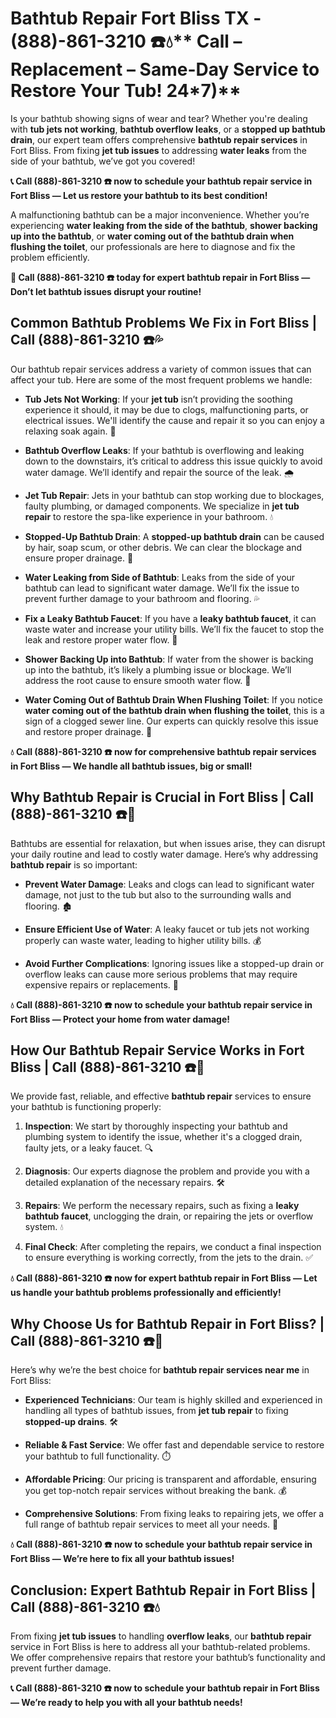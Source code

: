 # Bathtub Repair Fort Bliss TX - (888)-861-3210 ☎️💧** Call – Replacement – Same-Day Service to Restore Your Tub! 24*7)**

Is your bathtub showing signs of wear and tear? Whether you're dealing with **tub jets not working**, **bathtub overflow leaks**, or a **stopped up bathtub drain**, our expert team offers comprehensive **bathtub repair services** in Fort Bliss. From fixing **jet tub issues** to addressing **water leaks** from the side of your bathtub, we’ve got you covered!

**📞 Call (888)-861-3210 ☎️ now to schedule your bathtub repair service in Fort Bliss — Let us restore your bathtub to its best condition!**

A malfunctioning bathtub can be a major inconvenience. Whether you’re experiencing **water leaking from the side of the bathtub**, **shower backing up into the bathtub**, or **water coming out of the bathtub drain when flushing the toilet**, our professionals are here to diagnose and fix the problem efficiently.

**🚨 Call (888)-861-3210 ☎️ today for expert bathtub repair in Fort Bliss — Don’t let bathtub issues disrupt your routine!**

## **Common Bathtub Problems We Fix in Fort Bliss | Call (888)-861-3210 ☎️💦**

Our bathtub repair services address a variety of common issues that can affect your tub. Here are some of the most frequent problems we handle:

- **Tub Jets Not Working**: If your **jet tub** isn’t providing the soothing experience it should, it may be due to clogs, malfunctioning parts, or electrical issues. We'll identify the cause and repair it so you can enjoy a relaxing soak again. 🛁
- **Bathtub Overflow Leaks**: If your bathtub is overflowing and leaking down to the downstairs, it’s critical to address this issue quickly to avoid water damage. We’ll identify and repair the source of the leak. 🌧️
- **Jet Tub Repair**: Jets in your bathtub can stop working due to blockages, faulty plumbing, or damaged components. We specialize in **jet tub repair** to restore the spa-like experience in your bathroom. 💧
- **Stopped-Up Bathtub Drain**: A **stopped-up bathtub drain** can be caused by hair, soap scum, or other debris. We can clear the blockage and ensure proper drainage. 🚿
- **Water Leaking from Side of Bathtub**: Leaks from the side of your bathtub can lead to significant water damage. We’ll fix the issue to prevent further damage to your bathroom and flooring. 💦
- **Fix a Leaky Bathtub Faucet**: If you have a **leaky bathtub faucet**, it can waste water and increase your utility bills. We’ll fix the faucet to stop the leak and restore proper water flow. 🔧
- **Shower Backing Up into Bathtub**: If water from the shower is backing up into the bathtub, it’s likely a plumbing issue or blockage. We’ll address the root cause to ensure smooth water flow. 🚿
- **Water Coming Out of Bathtub Drain When Flushing Toilet**: If you notice **water coming out of the bathtub drain when flushing the toilet**, this is a sign of a clogged sewer line. Our experts can quickly resolve this issue and restore proper drainage. 🚽

**💧 Call (888)-861-3210 ☎️ now for comprehensive bathtub repair services in Fort Bliss — We handle all bathtub issues, big or small!**

## **Why Bathtub Repair is Crucial in Fort Bliss | Call (888)-861-3210 ☎️🔧**

Bathtubs are essential for relaxation, but when issues arise, they can disrupt your daily routine and lead to costly water damage. Here’s why addressing **bathtub repair** is so important:

- **Prevent Water Damage**: Leaks and clogs can lead to significant water damage, not just to the tub but also to the surrounding walls and flooring. 🏚️
- **Ensure Efficient Use of Water**: A leaky faucet or tub jets not working properly can waste water, leading to higher utility bills. 💰
- **Avoid Further Complications**: Ignoring issues like a stopped-up drain or overflow leaks can cause more serious problems that may require expensive repairs or replacements. 🔧

**💧 Call (888)-861-3210 ☎️ now to schedule your bathtub repair service in Fort Bliss — Protect your home from water damage!**

## **How Our Bathtub Repair Service Works in Fort Bliss | Call (888)-861-3210 ☎️🔧**

We provide fast, reliable, and effective **bathtub repair** services to ensure your bathtub is functioning properly:

1. **Inspection**: We start by thoroughly inspecting your bathtub and plumbing system to identify the issue, whether it's a clogged drain, faulty jets, or a leaky faucet. 🔍
2. **Diagnosis**: Our experts diagnose the problem and provide you with a detailed explanation of the necessary repairs. 🛠️
3. **Repairs**: We perform the necessary repairs, such as fixing a **leaky bathtub faucet**, unclogging the drain, or repairing the jets or overflow system. 💧
4. **Final Check**: After completing the repairs, we conduct a final inspection to ensure everything is working correctly, from the jets to the drain. ✅

**💧 Call (888)-861-3210 ☎️ now for expert bathtub repair in Fort Bliss — Let us handle your bathtub problems professionally and efficiently!**

## **Why Choose Us for Bathtub Repair in Fort Bliss? | Call (888)-861-3210 ☎️🌟**

Here’s why we’re the best choice for **bathtub repair services near me** in Fort Bliss:

- **Experienced Technicians**: Our team is highly skilled and experienced in handling all types of bathtub issues, from **jet tub repair** to fixing **stopped-up drains**. 🛠️
- **Reliable & Fast Service**: We offer fast and dependable service to restore your bathtub to full functionality. ⏱️
- **Affordable Pricing**: Our pricing is transparent and affordable, ensuring you get top-notch repair services without breaking the bank. 💰
- **Comprehensive Solutions**: From fixing leaks to repairing jets, we offer a full range of bathtub repair services to meet all your needs. 🔧

**💧 Call (888)-861-3210 ☎️ now to schedule your bathtub repair service in Fort Bliss — We’re here to fix all your bathtub issues!**

## **Conclusion: Expert Bathtub Repair in Fort Bliss | Call (888)-861-3210 ☎️💧**

From fixing **jet tub issues** to handling **overflow leaks**, our **bathtub repair** service in Fort Bliss is here to address all your bathtub-related problems. We offer comprehensive repairs that restore your bathtub’s functionality and prevent further damage.

**📞 Call (888)-861-3210 ☎️ now to schedule your bathtub repair in Fort Bliss — We’re ready to help you with all your bathtub needs!**
